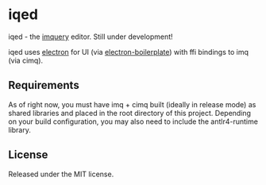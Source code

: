 # iqed

iqed - the [imquery](https://github.com/redxdev/imquery) editor. Still under development!

iqed uses [electron](http://electron.atom.io) for UI (via [electron-boilerplate](https://github.com/szwacz/electron-boilerplate)) with ffi
bindings to imq (via cimq).

## Requirements

As of right now, you must have imq + cimq built (ideally in release mode) as shared libraries and placed in the root directory of this project.
Depending on your build configuration, you may also need to include the antlr4-runtime library.

## License

Released under the MIT license.